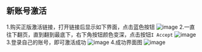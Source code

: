 ## 新账号激活

1.购买正版激活链接，打开链接后显示如下界面，点击蓝色按钮
![image](https://github.com/wejudging/wejudging.github.io/assets/39000767/cddc3481-2deb-4463-a472-ebd397bad414)
2.一直往下翻页，直到翻到最底下，右下角按钮颜色变深，点击按钮`I Accept`
![image](https://github.com/wejudging/wejudging.github.io/assets/39000767/82c8d388-49c9-442c-9757-3ae98fd08784)
3.登录自己的账号，即可激活成功
![image](https://github.com/wejudging/wejudging.github.io/assets/39000767/78e6133f-da5a-44af-a322-a7bd94c93fe4)
4.成功界面图
![image](https://github.com/wejudging/wejudging.github.io/assets/39000767/1f1b5f8d-0d46-4b08-bdca-20aa190410d3)